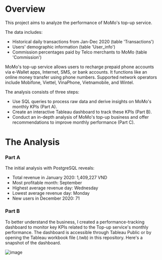 # Overview

This project aims to analyze the performance of MoMo's top-up service.

The data includes:
* Historical daily transactions from Jan-Dec 2020 (table 'Transactions')
* Users' demographic information (table 'User_info')
* Commission percentages paid by Telco merchants to MoMo (table 'Commission')

MoMo's top-up service allows users to recharge prepaid phone accounts via e-Wallet apps, Internet, SMS, or bank accounts. It functions like an online money transfer using phone numbers. Supported network operators include Mobifone, Viettel, VinaPhone, Vietnamobile, and Wintel.

The analysis consists of three steps:

* Use SQL queries to process raw data and derive insights on MoMo's monthly KPIs (Part A).
* Create an interactive Tableau dashboard to track these KPIs (Part B).
* Conduct an in-depth analysis of MoMo's top-up business and offer recommendations to improve monthly performance (Part C).

# The Analysis
### Part A
The initial analysis with PostgreSQL reveals:

* Total revenue in January 2020: 1,409,227 VND
* Most profitable month: September
* Highest average revenue day: Wednesday
* Lowest average revenue day: Monday
* New users in December 2020: 71
### Part B
To better understand the business, I created a performance-tracking dashboard to monitor key KPIs related to the Top-up service's monthly performance. The dashboard is accessible through Tableau Public or by opening the Tableau workbook file (.twb) in this repository. Here's a snapshot of the dashboard.

![image](https://github.com/Dazai-kun/MoMo-DA-project/assets/35169418/954753dd-cc77-4200-acd1-92754b7c5702)


